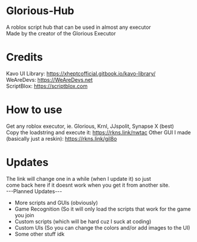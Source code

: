 # Glorious-Hub  
A roblox script hub that can be used in almost any executor  
Made by the creator of the Glorious Executor  
  
# Credits  
Kavo UI Library: https://xheptcofficial.gitbook.io/kavo-library/  
WeAreDevs: https://WeAreDevs.net  
ScriptBlox: https://scriptblox.com  

# How to use  
Get any roblox executor, ie. Glorious, Krnl, JJspolit, Synapse X (best)  
Copy the loadstring and execute it: https://rkns.link/nwtac
Other GUI I made (basically just a reskin): https://rkns.link/gil8o  

# Updates  
The link will change one in a while (when I update it) so just  
come back here if it doesnt work when you get it from another site.  
---Planned Updates---  
- More scripts and GUIs (obviously)  
- Game Recognition (So it will only load the scripts that work for the game you join  
- Custom scripts (which will be hard cuz I suck at coding)  
- Custom UIs (So you can change the colors and/or add images to the UI)  
- Some other stuff idk
